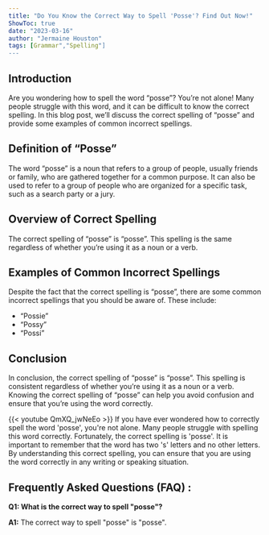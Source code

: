 ```yaml
---
title: "Do You Know the Correct Way to Spell 'Posse'? Find Out Now!"
ShowToc: true 
date: "2023-03-16"
author: "Jermaine Houston" 
tags: [Grammar","Spelling"]
---
```

## Introduction
Are you wondering how to spell the word “posse”? You’re not alone! Many people struggle with this word, and it can be difficult to know the correct spelling. In this blog post, we’ll discuss the correct spelling of “posse” and provide some examples of common incorrect spellings. 

## Definition of “Posse”
The word “posse” is a noun that refers to a group of people, usually friends or family, who are gathered together for a common purpose. It can also be used to refer to a group of people who are organized for a specific task, such as a search party or a jury. 

## Overview of Correct Spelling
The correct spelling of “posse” is “posse”. This spelling is the same regardless of whether you’re using it as a noun or a verb. 

## Examples of Common Incorrect Spellings
Despite the fact that the correct spelling is “posse”, there are some common incorrect spellings that you should be aware of. These include: 

* “Possie”
* “Possy”
* “Possi”

## Conclusion
In conclusion, the correct spelling of “posse” is “posse”. This spelling is consistent regardless of whether you’re using it as a noun or a verb. Knowing the correct spelling of “posse” can help you avoid confusion and ensure that you’re using the word correctly.

{{< youtube QmXQ_jwNeEo >}} 
If you have ever wondered how to correctly spell the word 'posse', you're not alone. Many people struggle with spelling this word correctly. Fortunately, the correct spelling is 'posse'. It is important to remember that the word has two 's' letters and no other letters. By understanding this correct spelling, you can ensure that you are using the word correctly in any writing or speaking situation.

## Frequently Asked Questions (FAQ) :
**Q1: What is the correct way to spell "posse"?**

**A1:** The correct way to spell "posse" is "posse".





